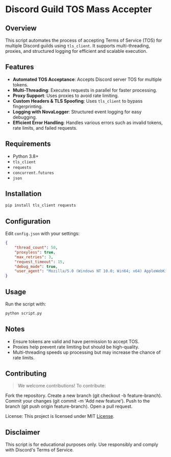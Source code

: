 # Discord Guild TOS Mass Accepter

## Overview
This script automates the process of accepting Terms of Service (TOS) for multiple Discord guilds using `tls_client`. It supports multi-threading, proxies, and structured logging for efficient and scalable execution.

## Features
- **Automated TOS Acceptance**: Accepts Discord server TOS for multiple tokens.
- **Multi-Threading**: Executes requests in parallel for faster processing.
- **Proxy Support**: Uses proxies to avoid rate limiting.
- **Custom Headers & TLS Spoofing**: Uses `tls_client` to bypass fingerprinting.
- **Logging with NovaLogger**: Structured event logging for easy debugging.
- **Efficient Error Handling**: Handles various errors such as invalid tokens, rate limits, and failed requests.

## Requirements
- Python 3.8+
- `tls_client`
- `requests`
- `concurrent.futures`
- `json`

## Installation
```sh
pip install tls_client requests
```

## Configuration
Edit `config.json` with your settings:
```json
{
    "thread_count": 50,
    "proxyless": true,
    "max_retries": 3,
    "request_timeout": 15,
    "debug_mode": true,
    "user_agent": "Mozilla/5.0 (Windows NT 10.0; Win64; x64) AppleWebKit/537.36 (KHTML, like Gecko) Chrome/133.0.0.0 Safari/537.36"
}
```

## Usage
Run the script with:
```sh
python script.py
```

## Notes
- Ensure tokens are valid and have permission to accept TOS.
- Proxies help prevent rate limiting but should be high-quality.
- Multi-threading speeds up processing but may increase the chance of rate limits.


## Contributing

>We welcome contributions! To contribute:

Fork the repository.
Create a new branch (git checkout -b feature-branch).
Commit your changes (git commit -m 'Add new feature').
Push to the branch (git push origin feature-branch).
Open a pull request.

License:
This project is licensed under MIT [License](LICENSE).

## Disclaimer
This script is for educational purposes only. Use responsibly and comply with Discord's Terms of Service.

